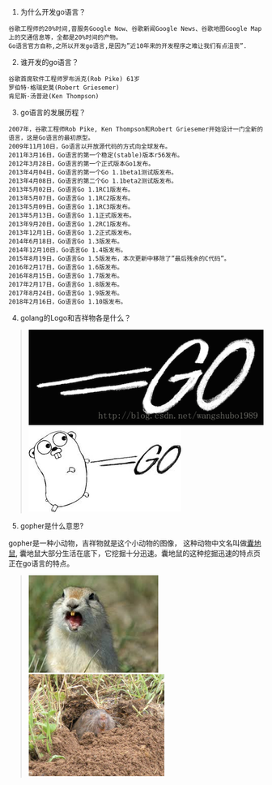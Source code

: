 1. 为什么开发go语言？
```
谷歌工程师的20%时间,音服务Google Now、谷歌新闻Google News、谷歌地图Google Map上的交通信息等，全都是20%时间的产物。
Go语言官方自称,之所以开发go语言,是因为”近10年来的开发程序之难让我们有点沮丧”.
```

2. 谁开发的go语言？
```
谷歌首席软件工程师罗布派克(Rob Pike) 61岁
罗伯特·格瑞史莫(Robert Griesemer)
肯尼斯·汤普逊(Ken Thompson)
```
3. go语言的发展历程？
```
2007年，谷歌工程师Rob Pike, Ken Thompson和Robert Griesemer开始设计一门全新的语言，这是Go语言的最初原型。
2009年11月10日，Go语言以开放源代码的方式向全球发布。
2011年3月16日，Go语言的第一个稳定(stable)版本r56发布。
2012年3月28日，Go语言的第一个正式版本Go1发布。
2013年4月04日，Go语言的第一个Go 1.1beta1测试版发布。
2013年4月08日，Go语言的第二个Go 1.1beta2测试版发布。
2013年5月02日，Go语言Go 1.1RC1版发布。
2013年5月07日，Go语言Go 1.1RC2版发布。
2013年5月09日，Go语言Go 1.1RC3版发布。
2013年5月13日，Go语言Go 1.1正式版发布。
2013年9月20日，Go语言Go 1.2RC1版发布。
2013年12月1日，Go语言Go 1.2正式版发布。
2014年6月18日，Go语言Go 1.3版发布。
2014年12月10日，Go语言Go 1.4版发布。
2015年8月19日，Go语言Go 1.5版发布，本次更新中移除了”最后残余的C代码”。
2016年2月17日，Go语言Go 1.6版发布。
2016年8月15日，Go语言Go 1.7版发布。
2017年2月17日，Go语言Go 1.8版发布。
2017年8月24日，Go语言Go 1.9版发布。
2018年2月16日，Go语言Go 1.10版发布。
```

4. golang的Logo和吉祥物各是什么？

> ![go_logo](../images/go_logo.png)<br>![go_logo](../images/go_mascot.jpeg)


5. gopher是什么意思?

gopher是一种小动物，吉祥物就是这个小动物的图像， 这种动物中文名叫做[囊地鼠](https://baike.baidu.com/item/%E5%9B%8A%E5%9C%B0%E9%BC%A0/7633156?fr=aladdin),
囊地鼠大部分生活在底下，它挖掘十分迅速。囊地鼠的这种挖掘迅速的特点页正在go语言的特点。

> ![gopher](../images/gopher.jpeg) ![gopher](../images/geomyidae.jpg)





